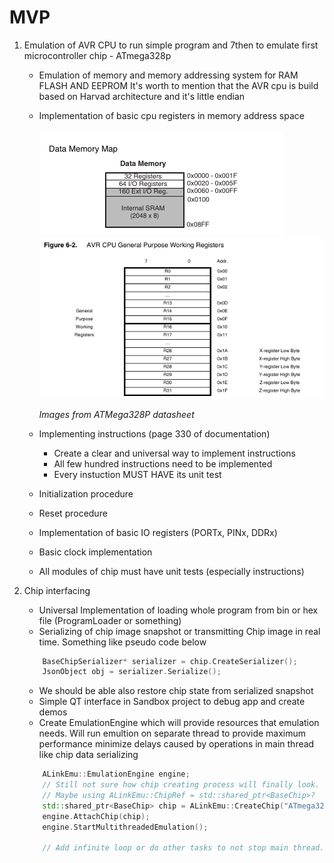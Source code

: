 # MVP

1. Emulation of AVR CPU to run simple program and 7then to emulate first microcontroller chip - ATmega328p
	- Emulation of memory and memory addressing system for RAM FLASH AND EEPROM It's worth to mention that the AVR cpu is build based on Harvad architecture and it's little endian
	- Implementation of basic cpu registers in memory address space 

		![](Img/MemoryMap.png)
		![](Img/GPWR.png)
		
		_Images from ATMega328P datasheet_
	- Implementing instructions (page 330 of documentation)
		- Create a clear and universal way to implement instructions
		- All few hundred instructions need to be implemented
		- Every instuction MUST HAVE its unit test
	- Initialization procedure
	- Reset procedure
	- Implementation of basic IO registers (PORTx, PINx, DDRx)
	- Basic clock implementation
	- All modules of chip must have unit tests (especially instructions)
	
	
2. Chip interfacing 	
	- Universal Implementation of loading whole program from bin or hex file (ProgramLoader or something) 
	- Serializing of chip image snapshot or transmitting Chip image in real time. Something like pseudo code below
	``` C++
		BaseChipSerializer* serializer = chip.CreateSerializer();
		JsonObject obj = serializer.Serialize();
	```
	- We should be able also restore chip state from serialized snapshot
	- Simple QT interface in Sandbox project to debug app and create demos
	- Create EmulationEngine which will provide resources that emulation needs. Will run emultion on separate thread to provide maximum performance minimize delays caused by operations in main thread like chip data serializing
	``` C++
		ALinkEmu::EmulationEngine engine;
		// Still not sure how chip creating process will finally look.
		// Maybe using ALinkEmu::ChipRef = std::shared_ptr<BaseChip>?
		std::shared_ptr<BaseChip> chip = ALinkEmu::CreateChip("ATmega328P");
		engine.AttachChip(chip);
		engine.StartMultithreadedEmulation();

		// Add infinite loop or do other tasks to not stop main thread.
	```
